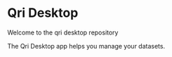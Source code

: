 # Qri Desktop

Welcome to the qri desktop repository

The Qri Desktop app helps you manage your datasets.
